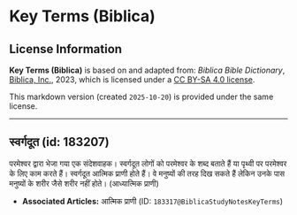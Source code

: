 # Key Terms (Biblica)

## License Information

**Key Terms (Biblica)** is based on and adapted from: _Biblica Bible Dictionary_, [Biblica, Inc.](https://www.biblica.com/), 2023, which is licensed under a [CC BY-SA 4.0 license](https://creativecommons.org/licenses/by-sa/4.0/legalcode.en).

This markdown version (created `2025-10-20`) is provided under the same license.



--------------------------------

## स्वर्गदूत (id: 183207)

परमेश्वर द्वारा भेजा गया एक संदेशवाहक। स्वर्गदूत लोगों को परमेश्वर के शब्द बताते हैं या पृथ्वी पर परमेश्वर के लिए काम करते हैं। स्वर्गदूत आत्मिक प्राणी होते हैं। वे मनुष्यों की तरह दिख सकते हैं लेकिन उनके पास मनुष्यों के शरीर जैसे शरीर नहीं होते। (आध्यात्मिक प्राणी)

* **Associated Articles:** आत्मिक प्राणी (ID: `183317@BiblicaStudyNotesKeyTerms`)

